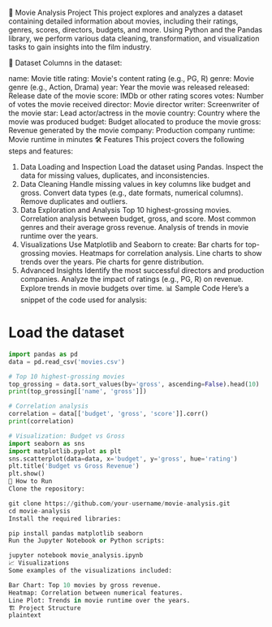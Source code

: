 🎥 Movie Analysis Project
This project explores and analyzes a dataset containing detailed information about movies, including their ratings, genres, scores, directors, budgets, and more. Using Python and the Pandas library, we perform various data cleaning, transformation, and visualization tasks to gain insights into the film industry.

📁 Dataset
Columns in the dataset:

name: Movie title
rating: Movie's content rating (e.g., PG, R)
genre: Movie genre (e.g., Action, Drama)
year: Year the movie was released
released: Release date of the movie
score: IMDb or other rating scores
votes: Number of votes the movie received
director: Movie director
writer: Screenwriter of the movie
star: Lead actor/actress in the movie
country: Country where the movie was produced
budget: Budget allocated to produce the movie
gross: Revenue generated by the movie
company: Production company
runtime: Movie runtime in minutes
🛠 Features
This project covers the following steps and features:

1. Data Loading and Inspection
Load the dataset using Pandas.
Inspect the data for missing values, duplicates, and inconsistencies.
2. Data Cleaning
Handle missing values in key columns like budget and gross.
Convert data types (e.g., date formats, numerical columns).
Remove duplicates and outliers.
3. Data Exploration and Analysis
Top 10 highest-grossing movies.
Correlation analysis between budget, gross, and score.
Most common genres and their average gross revenue.
Analysis of trends in movie runtime over the years.
4. Visualizations
Use Matplotlib and Seaborn to create:
Bar charts for top-grossing movies.
Heatmaps for correlation analysis.
Line charts to show trends over the years.
Pie charts for genre distribution.
5. Advanced Insights
Identify the most successful directors and production companies.
Analyze the impact of ratings (e.g., PG, R) on revenue.
Explore trends in movie budgets over time.
📊 Sample Code
Here’s a snippet of the code used for analysis:

# Load the dataset
```python
import pandas as pd
data = pd.read_csv('movies.csv')

# Top 10 highest-grossing movies
top_grossing = data.sort_values(by='gross', ascending=False).head(10)
print(top_grossing[['name', 'gross']])

# Correlation analysis
correlation = data[['budget', 'gross', 'score']].corr()
print(correlation)

# Visualization: Budget vs Gross
import seaborn as sns
import matplotlib.pyplot as plt
sns.scatterplot(data=data, x='budget', y='gross', hue='rating')
plt.title('Budget vs Gross Revenue')
plt.show()
🚀 How to Run
Clone the repository:

git clone https://github.com/your-username/movie-analysis.git
cd movie-analysis
Install the required libraries:

pip install pandas matplotlib seaborn
Run the Jupyter Notebook or Python scripts:

jupyter notebook movie_analysis.ipynb
📈 Visualizations
Some examples of the visualizations included:

Bar Chart: Top 10 movies by gross revenue.
Heatmap: Correlation between numerical features.
Line Plot: Trends in movie runtime over the years.
🏗 Project Structure
plaintext

